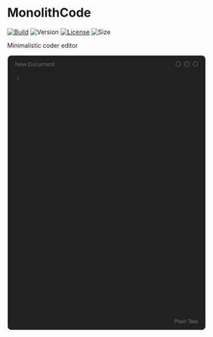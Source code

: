 # MonolithCode

[![Build](https://github.com/Haeri/MonolithCode2/actions/workflows/builder.yml/badge.svg)](https://github.com/Haeri/MonolithCode2/actions/workflows/builder.yml)
![Version](https://img.shields.io/badge/dynamic/json?url=https://raw.githubusercontent.com/Haeri/MonolithCode2/master/package.json&label=version&query=$['version']&color=blue)
[![License](https://img.shields.io/github/license/Haeri/MonolithCode2.svg)](https://github.com/haeri/MonolithCode2/blob/master/LICENSE)
![Size](https://img.shields.io/github/languages/code-size/Haeri/MonolithCode2)

Minimalistic coder editor

<img src="./doc/screenshot.png" width="460px">